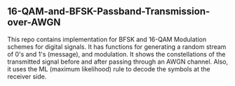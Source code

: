 ## 16-QAM-and-BFSK-Passband-Transmission-over-AWGN

This repo contains implementation for BFSK and 16-QAM Modulation schemes for digital signals. It has functions for generating a random stream of 0's and 1's (message), and modulation. It shows the constellations of the transmitted signal before and after passing through an AWGN channel. Also, it uses the ML (maximum likelihood) rule to decode the symbols at the receiver side. 

